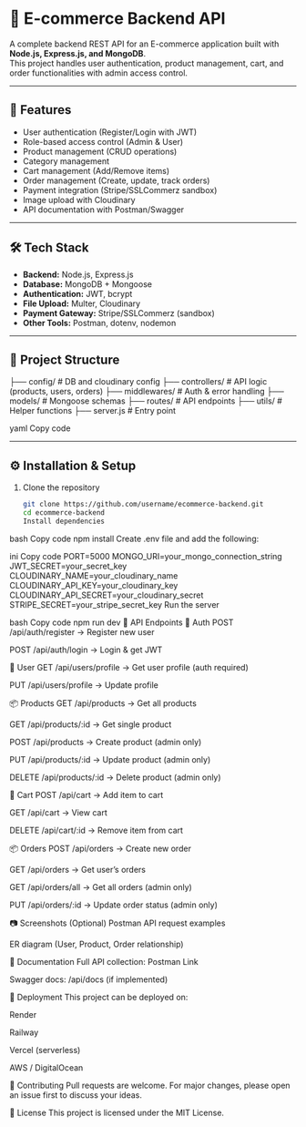 # 🛒 E-commerce Backend API

A complete backend REST API for an E-commerce application built with **Node.js, Express.js, and MongoDB**.  
This project handles user authentication, product management, cart, and order functionalities with admin access control.

---

## 🚀 Features

- User authentication (Register/Login with JWT)
- Role-based access control (Admin & User)
- Product management (CRUD operations)
- Category management
- Cart management (Add/Remove items)
- Order management (Create, update, track orders)
- Payment integration (Stripe/SSLCommerz sandbox)
- Image upload with Cloudinary
- API documentation with Postman/Swagger

---

## 🛠 Tech Stack

- **Backend:** Node.js, Express.js
- **Database:** MongoDB + Mongoose
- **Authentication:** JWT, bcrypt
- **File Upload:** Multer, Cloudinary
- **Payment Gateway:** Stripe/SSLCommerz (sandbox)
- **Other Tools:** Postman, dotenv, nodemon

---

## 📂 Project Structure

├── config/ # DB and cloudinary config
├── controllers/ # API logic (products, users, orders)
├── middlewares/ # Auth & error handling
├── models/ # Mongoose schemas
├── routes/ # API endpoints
├── utils/ # Helper functions
├── server.js # Entry point

yaml
Copy code

---

## ⚙️ Installation & Setup

1. Clone the repository
   ```bash
   git clone https://github.com/username/ecommerce-backend.git
   cd ecommerce-backend
   Install dependencies
   ```

bash
Copy code
npm install
Create .env file and add the following:

ini
Copy code
PORT=5000
MONGO_URI=your_mongo_connection_string
JWT_SECRET=your_secret_key
CLOUDINARY_NAME=your_cloudinary_name
CLOUDINARY_API_KEY=your_cloudinary_key
CLOUDINARY_API_SECRET=your_cloudinary_secret
STRIPE_SECRET=your_stripe_secret_key
Run the server

bash
Copy code
npm run dev
📡 API Endpoints
🔑 Auth
POST /api/auth/register → Register new user

POST /api/auth/login → Login & get JWT

👤 User
GET /api/users/profile → Get user profile (auth required)

PUT /api/users/profile → Update profile

📦 Products
GET /api/products → Get all products

GET /api/products/:id → Get single product

POST /api/products → Create product (admin only)

PUT /api/products/:id → Update product (admin only)

DELETE /api/products/:id → Delete product (admin only)

🛒 Cart
POST /api/cart → Add item to cart

GET /api/cart → View cart

DELETE /api/cart/:id → Remove item from cart

📦 Orders
POST /api/orders → Create new order

GET /api/orders → Get user’s orders

GET /api/orders/all → Get all orders (admin only)

PUT /api/orders/:id → Update order status (admin only)

📷 Screenshots (Optional)
Postman API request examples

ER diagram (User, Product, Order relationship)

📑 Documentation
Full API collection: Postman Link

Swagger docs: /api/docs (if implemented)

🚀 Deployment
This project can be deployed on:

Render

Railway

Vercel (serverless)

AWS / DigitalOcean

🤝 Contributing
Pull requests are welcome. For major changes, please open an issue first to discuss your ideas.

📜 License
This project is licensed under the MIT License.
